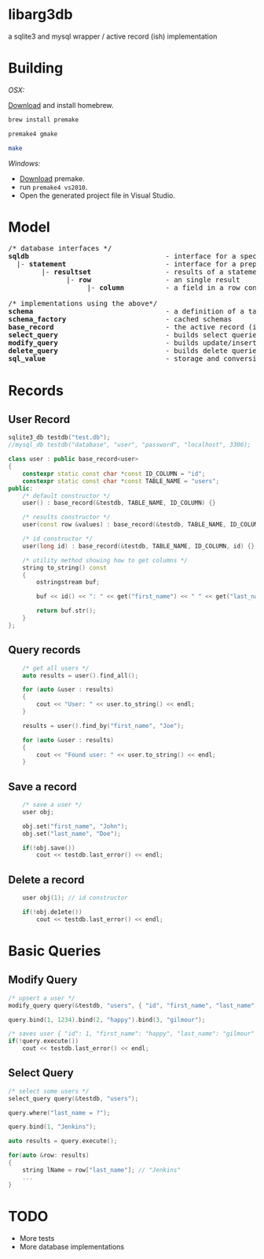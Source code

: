 
libarg3db
=========

a sqlite3 and mysql wrapper / active record (ish) implementation

Building
========

*OSX:*

[Download](http://brew.sh) and install homebrew.

```bash
brew install premake

premake4 gmake

make
```

*Windows:*

- [Download](http://industriousone.com/premake/download) premake.
- run <code>premake4 vs2010</code>.
- Open the generated project file in Visual Studio.


Model
=====
<pre>
/* database interfaces */
<b>sqldb</b>                                 - interface for a specific database
  |- <b>statement</b>                        - interface for a prepared statement
        |- <b>resultset</b>                  - results of a statement
              |- <b>row</b>                  - an single result
                   |- <b>column</b>          - a field in a row containing a value

/* implementations using the above*/
<b>schema</b>                                - a definition of a table
<b>schema_factory</b>                        - cached schemas
<b>base_record</b>                           - the active record (ish) implementation
<b>select_query</b>                          - builds select queries
<b>modify_query</b>                          - builds update/insert queries
<b>delete_query</b>                          - builds delete queries
<b>sql_value</b>                             - storage and conversion for basic sql types
</pre>

Records
=======

User Record
-----------
```c++
sqlite3_db testdb("test.db");
//mysql_db testdb("database", "user", "password", "localhost", 3306);

class user : public base_record<user>
{
    constexpr static const char *const ID_COLUMN = "id";
    constexpr static const char *const TABLE_NAME = "users";
public:
    /* default constructor */
    user() : base_record(&testdb, TABLE_NAME, ID_COLUMN) {}

    /* results constructor */
    user(const row &values) : base_record(&testdb, TABLE_NAME, ID_COLUMN, values) {}

    /* id constructor */
    user(long id) : base_record(&testdb, TABLE_NAME, ID_COLUMN, id) {}

    /* utility method showing how to get columns */
    string to_string() const
    {
        ostringstream buf;

        buf << id() << ": " << get("first_name") << " " << get("last_name");

        return buf.str();
    }
};
```

Query records
-------------
```c++
    /* get all users */
 	auto results = user().find_all();

    for (auto &user : results)
    {
        cout << "User: " << user.to_string() << endl;
    }

    results = user().find_by("first_name", "Joe");

    for (auto &user : results)
    {
        cout << "Found user: " << user.to_string() << endl;
    }
````
Save a record
-------------
```c++
    /* save a user */
    user obj;

    obj.set("first_name", "John");
    obj.set("last_name", "Doe");

    if(!obj.save())
    	cout << testdb.last_error() << endl;
```

Delete a record
---------------
```c++
    user obj(1); // id constructor

    if(!obj.de1ete())
        cout << testdb.last_error() << endl;
```

Basic Queries
=============

Modify Query
--------------
```c++
/* upsert a user */
modify_query query(&testdb, "users", { "id", "first_name", "last_name" });

query.bind(1, 1234).bind(2, "happy").bind(3, "gilmour");

/* saves user { "id": 1, "first_name": "happy", "last_name": "gilmour" } */
if(!query.execute())
    cout << testdb.last_error() << endl;
```

Select Query
------------
```c++
/* select some users */
select_query query(&testdb, "users");

query.where("last_name = ?");

query.bind(1, "Jenkins");

auto results = query.execute();

for(auto &row: results)
{
    string lName = row["last_name"]; // "Jenkins"
    ...
}
```

TODO
====

* More tests
* More database implementations


